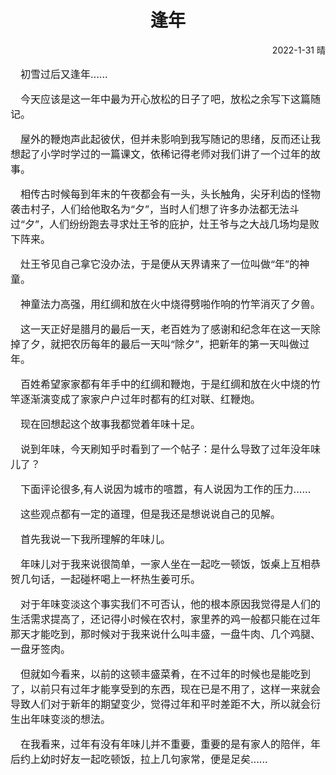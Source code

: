 # <div style="text-align:center;"><my-title textColor_h="rgb(85, 138, 238)" lineColor="rgb(85, 138, 238)" >逢年</my-title></div>

<div style="text-align:right;" >2022-1-31  晴</div>

<text-block title="Music" color="rgb(85, 138, 238)">
<my-music id="1913262091"/>
<music-init/>
</text-block>

<text-block title="Note" color="rgb(85, 138, 238)">
<p style="text-indent:1em;font-size:16px;">
初雪过后又逢年......
</p>
<p style="text-indent:1em;font-size:16px;">
今天应该是这一年中最为开心放松的日子了吧，放松之余写下这篇随记。
</p>
<p style="text-indent:1em;font-size:16px;">
屋外的鞭炮声此起彼伏，但并未影响到我写随记的思绪，反而还让我想起了小学时学过的一篇课文，依稀记得老师对我们讲了一个过年的故事。
</p>
<p style="text-indent:1em;font-size:16px;">
相传古时候每到年末的午夜都会有一头，头长触角，尖牙利齿的怪物袭击村子，人们给他取名为“夕”，当时人们想了许多办法都无法斗过“夕”，人们纷纷跑去寻求灶王爷的庇护，灶王爷与之大战几场均是败下阵来。
</p>
<p style="text-indent:1em;font-size:16px;">
灶王爷见自己拿它没办法，于是便从天界请来了一位叫做“年”的神童。
</p>
<p style="text-indent:1em;font-size:16px;">
神童法力高强，用红绸和放在火中烧得劈啪作响的竹竿消灭了夕兽。

</p>
<p style="text-indent:1em;font-size:16px;">
这一天正好是腊月的最后一天，老百姓为了感谢和纪念年在这一天除掉了夕，就把农历每年的最后一天叫“除夕”，把新年的第一天叫做过年。
</p>
<p style="text-indent:1em;font-size:16px;">
百姓希望家家都有年手中的红绸和鞭炮，于是红绸和放在火中烧的竹竿逐渐演变成了家家户户过年时都有的红对联、红鞭炮。
</p>
<p style="text-indent:1em;font-size:16px;">
现在回想起这个故事我都觉着年味十足。
</p>
<p style="text-indent:1em;font-size:16px;">
说到年味，今天刷知乎时看到了一个帖子：是什么导致了过年没年味儿了？
</p>
<p style="text-indent:1em;font-size:16px;">
下面评论很多,有人说因为城市的喧嚣，有人说因为工作的压力......
</p>
<p style="text-indent:1em;font-size:16px;">
这些观点都有一定的道理，但是我还是想说说自己的见解。
</p>
<p style="text-indent:1em;font-size:16px;">
首先我说一下我所理解的年味儿。
</p>
<p style="text-indent:1em;font-size:16px;">
年味儿对于我来说很简单，一家人坐在一起吃一顿饭，饭桌上互相恭贺几句话，一起碰杯喝上一杯热生姜可乐。
</p>
<p style="text-indent:1em;font-size:16px;">
对于年味变淡这个事实我们不可否认，他的根本原因我觉得是人们的生活需求提高了，还记得小时候在农村，家里养的鸡一般都只能在过年那天才能吃到，那时候对于我来说什么叫丰盛，一盘牛肉、几个鸡腿、一盘牙签肉。
</p>
<p style="text-indent:1em;font-size:16px;">
但就如今看来，以前的这顿丰盛菜肴，在不过年的时候也是能吃到了，以前只有过年才能享受到的东西，现在已是不用了，这样一来就会导致人们对于新年的期望变少，觉得过年和平时差距不大，所以就会衍生出年味变淡的想法。
</p>
<p style="text-indent:1em;font-size:16px;">
在我看来，过年有没有年味儿并不重要，重要的是有家人的陪伴，年后约上幼时好友一起吃顿饭，拉上几句家常，便是足矣......
</p>
</text-block>

<ClientOnly>
<comment/>
</ClientOnly>
